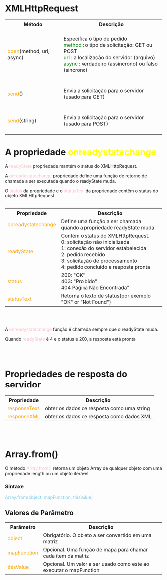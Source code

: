 <h1>XMLHttpRequest</h1>

<table>
<tr>
    <th>Método</th>
    <th>Descrição</th>                  
</tr>
<tr>
    <td><span style="color: orange">open</span>(method, url, async)</td>   
    <td><br>Especifica o tipo de pedido<br>
        <span style="color: green">method</span> : o tipo de solicitação: GET ou POST<br> 
        <span style="color: green">url</span> : a localização do servidor (arquivo)<br>
        <span style="color: green">async</span> : verdadeiro (assíncrono) ou falso (síncrono)<br><br>
</tr>
<tr>
    <td><span style="color: orange">send</span>()</td>                                                       
    <td><br>Envia a solicitação para o servidor (usado para GET)<br><br></td>
</tr>
<tr>
    <td><span style="color: orange">send</span>(string)</td>                                                       
    <td><br>Envia a solicitação para o servidor (usado para POST)<br><br></td>
</tr>
</table>

<h1>A propriedade <span style="color: yellow">onreadystatechange</span></h1>

A <span style="color: pink">readyState</span> propriedade mantém o status do XMLHttpRequest.

A <span style="color: pink">onreadystatechange</span> propriedade define uma função de retorno de chamada a ser executada quando o readyState muda.

O <span style="color: pink">status</span> da propriedade e o <span style="color: pink">statusText</span> da propriedade contêm o status do objeto XMLHttpRequest.<br><br>

<table>
<tr>
    <th>Propriedade</th>
    <th>Descrição</th>
</tr>
<tr>
    <td><span style="color: orange">onreadystatechange</span></td>
    <td>Define uma função a ser chamada quando a propriedade readyState muda</td>
</tr>
<tr>
    <td><span style="color: orange">readyState</span></td>
    <td>Contém o status do XMLHttpRequest.<br>
        0: solicitação não inicializada<br>
        1: conexão do servidor estabelecida<br>
        2: pedido recebido<br>
        3: solicitação de processamento<br>
        4: pedido concluído e resposta pronta<br>
    </td>
</tr>
<tr>
    <td><span style="color: orange">status</span></td>
    <td>
        200: "OK"<br>
        403: "Proibido"<br>
        404 Página Não Encontrada"<br>
    </td>
</tr>
<tr>
    <td><span style="color: orange">statusText</span></td>
    <td>
        Retorna o texto de status(por exemplo "OK" or "Not Found")
    </td>
</tr>
</table>

<br><br>

A <span style="color: pink">onreadystatechange</span> função é chamada sempre que o readyState muda.

Quando <span style="color: pink">readyState</span> é 4 e o status é 200, a resposta está pronta

<br><br>

<h1>Propriedades de resposta do servidor</h1>

<table>
<tr>
    <th>Propriedade</th>
    <th>Descrição</th>
</tr>
<tr>
    <td><span style="color:orange">responseText</span></td>
    <td>obter os dados de resposta como uma string</td>
</tr>
<tr>
    <td><span style="color:orange">responseXML</span></td>
    <td>obter os dados de resposta como dados XML</td>
</tr>
</table>

<br><br>

<h1>Array.from()</h1>

O método <span style="color: pink">Array.from()</span> retorna um objeto Array de qualquer objeto com uma propriedade length ou um objeto iterável.

<h3>Sintaxe</h3>

<span style="color: skyblue">Array.from(object, mapFunction, thisValue)</span>

<h2>Valores de Parâmetro</h2>



<table>
<tr>
    <th>Parâmetro</th>
    <th>Descrição</th>
</tr>
<tr>
    <td><span style="color:orange">object</span></td>
    <td>Obrigatório. O objeto a ser convertido em uma matriz</td>
</tr>
<tr>
    <td><span style="color:orange">mapFunction</span></td>
    <td>Opcional. Uma função de mapa para chamar cada item da matriz</td>
</tr>
<tr>
    <td><span style="color:orange">thisValue</span></td>
    <td>Opcional. Um valor a ser usado como este ao executar o mapFunction</td>
</tr>
</table>
